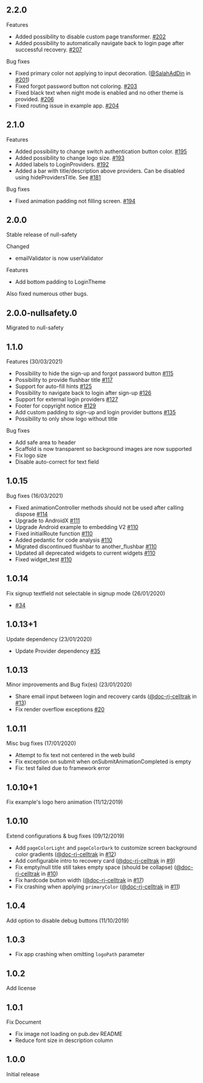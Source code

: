 ## 2.2.0
Features
* Added possibility to disable custom page transformer. [#202](https://github.com/NearHuscarl/flutter_login/pull/202)
* Added possibility to automatically navigate back to login page after successful recovery. [#207](https://github.com/NearHuscarl/flutter_login/pull/207)

Bug fixes
* Fixed primary color not applying to input decoration. ([@SalahAdDin](https://github.com/SalahAdDin) in [#201](https://github.com/NearHuscarl/flutter_login/pull/201))
* Fixed forgot password button not coloring. [#203](https://github.com/NearHuscarl/flutter_login/pull/203)
* Fixed black text when night mode is enabled and no other theme is provided. [#206](https://github.com/NearHuscarl/flutter_login/pull/206)
* Fixed routing issue in example app. [#204](https://github.com/NearHuscarl/flutter_login/pull/204)

## 2.1.0
Features
* Added possibility to change switch authentication button color. [#195](https://github.com/NearHuscarl/flutter_login/pull/195)
* Added possibility to change logo size. [#193](https://github.com/NearHuscarl/flutter_login/pull/193)
* Added labels to LoginProviders. [#192](https://github.com/NearHuscarl/flutter_login/pull/192)
* Added a bar with title/description above providers. Can be disabled using hideProvidersTitle. See [#181](https://github.com/NearHuscarl/flutter_login/pull/181)

Bug fixes
* Fixed animation padding not filling screen. [#194](https://github.com/NearHuscarl/flutter_login/pull/194)

## 2.0.0
Stable release of null-safety

Changed
* emailValidator is now userValidator

Features
* Add bottom padding to LoginTheme

Also fixed numerous other bugs.

## 2.0.0-nullsafety.0
Migrated to null-safety

## 1.1.0
Features (30/03/2021)
* Possibility to hide the sign-up and forgot password button [#115](https://github.com/NearHuscarl/flutter_login/pull/115)
* Possibility to provide flushbar title [#117](https://github.com/NearHuscarl/flutter_login/pull/117)
* Support for auto-fill hints [#125](https://github.com/NearHuscarl/flutter_login/pull/125)
* Possibility to navigate back to login after sign-up [#126](https://github.com/NearHuscarl/flutter_login/pull/126)
* Support for external login providers [#127](https://github.com/NearHuscarl/flutter_login/pull/127)
* Footer for copyright notice [#129](https://github.com/NearHuscarl/flutter_login/pull/129)
* Add custom padding to sign-up and login provider buttons [#135](https://github.com/NearHuscarl/flutter_login/pull/135)
* Possibility to only show logo without title

Bug fixes
* Add safe area to header
* Scaffold is now transparent so background images are now supported
* Fix logo size
* Disable auto-correct for text field

## 1.0.15
Bug fixes (16/03/2021)
* Fixed animationController methods should not be used after calling dispose [#114](https://github.com/NearHuscarl/flutter_login/pull/114)
* Upgrade to AndroidX [#111](https://github.com/NearHuscarl/flutter_login/pull/111)
* Upgrade Android example to embedding V2 [#110](https://github.com/NearHuscarl/flutter_login/pull/110)
* Fixed initialRoute function [#110](https://github.com/NearHuscarl/flutter_login/pull/110)
* Added pedantic for code analysis [#110](https://github.com/NearHuscarl/flutter_login/pull/110)
* Migrated discontinued flushbar to another_flushbar [#110](https://github.com/NearHuscarl/flutter_login/pull/110)
* Updated all deprecated widgets to current widgets [#110](https://github.com/NearHuscarl/flutter_login/pull/110)
* Fixed widget_test [#110](https://github.com/NearHuscarl/flutter_login/pull/110)

## 1.0.14
Fix signup textfield not selectable in signup mode (26/01/2020)
* [#34](https://github.com/NearHuscarl/flutter_login/issues/34)

## 1.0.13+1
Update dependency (23/01/2020)
* Update Provider dependency [#35](https://github.com/NearHuscarl/flutter_login/issues/35)

## 1.0.13 
Minor improvements and Bug fix(es) (23/01/2020)
* Share email input between login and recovery cards ([@doc-rj-celltrak](https://github.com/doc-rj-celltrak) in [#13](https://github.com/NearHuscarl/flutter_login/pull/13))
* Fix render overflow exceptions [#20](https://github.com/NearHuscarl/flutter_login/issues/20)

## 1.0.11
Misc bug fixes (17/01/2020)
- Attempt to fix text not centered in the web build
- Fix exception on submit when onSubmitAnimationCompleted is empty
- Fix: test failed due to framework error

## 1.0.10+1
Fix example's logo hero animation (11/12/2019)

## 1.0.10
Extend configurations & bug fixes (09/12/2019)
* Add `pageColorLight` and `pageColorDark` to customize screen background color gradients ([@doc-rj-celltrak](https://github.com/doc-rj-celltrak) in [#12](https://github.com/NearHuscarl/flutter_login/pull/12))
* Add configurable intro to recovery card ([@doc-rj-celltrak](https://github.com/doc-rj-celltrak) in [#9](https://github.com/NearHuscarl/flutter_login/pull/9))
* Fix empty/null title still takes empty space (should be collapse) ([@doc-rj-celltrak](https://github.com/doc-rj-celltrak) in [#10](https://github.com/NearHuscarl/flutter_login/pull/10))
* Fix hardcode button width ([@doc-rj-celltrak](https://github.com/doc-rj-celltrak) in [#17](https://github.com/NearHuscarl/flutter_login/pull/17))
* Fix crashing when applying `primaryColor` ([@doc-rj-celltrak](https://github.com/doc-rj-celltrak) in [#11](https://github.com/NearHuscarl/flutter_login/pull/11))

## 1.0.4
Add option to disable debug buttons (11/10/2019)

## 1.0.3
* Fix app crashing when omitting `logoPath` parameter

## 1.0.2
Add license

## 1.0.1
Fix Document
* Fix image not loading on pub.dev README
* Reduce font size in description column

## 1.0.0
Initial release
